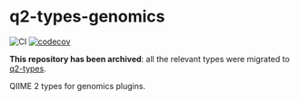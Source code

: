 # q2-types-genomics
![CI](https://github.com/bokulich-lab/q2-types-genomics/actions/workflows/ci-dev.yaml/badge.svg)
[![codecov](https://codecov.io/gh/bokulich-lab/q2-types-genomics/graph/badge.svg?token=EM0UQNCEC5)](https://codecov.io/gh/bokulich-lab/q2-types-genomics)

**This repository has been archived**: all the relevant types were migrated to [q2-types](https://github.com/qiime2/q2-types).

QIIME 2 types for genomics plugins.

